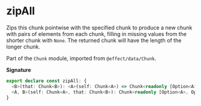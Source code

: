 # zipAll

Zips this chunk pointwise with the specified chunk to produce a new chunk with
pairs of elements from each chunk, filling in missing values from the
shorter chunk with `None`. The returned chunk will have the length of the
longer chunk.

Part of the `Chunk` module, imported from `@effect/data/Chunk`.

**Signature**

```ts
export declare const zipAll: {
  <B>(that: Chunk<B>): <A>(self: Chunk<A>) => Chunk<readonly [Option<A>, Option<B>]>
  <A, B>(self: Chunk<A>, that: Chunk<B>): Chunk<readonly [Option<A>, Option<B>]>
}
```
